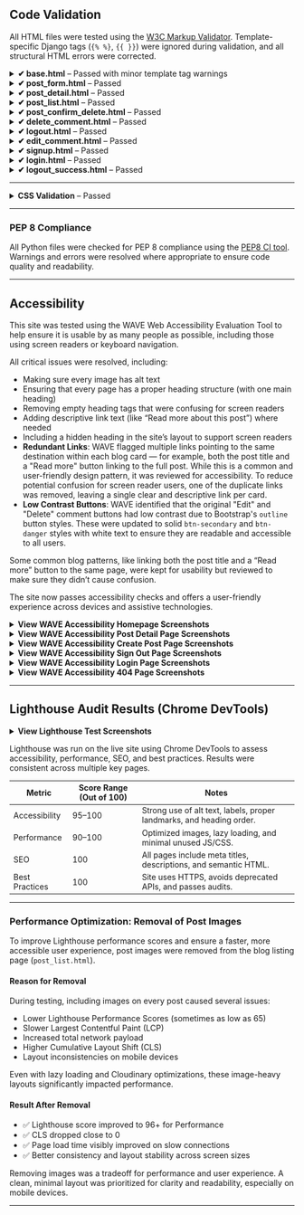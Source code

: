 ## Code Validation

All HTML files were tested using the [W3C Markup Validator](https://validator.w3.org/). Template-specific Django tags (`{% %}`, `{{ }}`) were ignored during validation, and all structural HTML errors were corrected.

<details>
<summary><strong>✔ base.html</strong> – Passed with minor template tag warnings</summary>

**Notes:**
- Fixed missing `lang="en"` attribute.
- Ensured `<title>` is correctly placed within `<head>`.
- Stray template tags caused warnings but were not actual HTML issues.

**Status:** ✅ Pass

<img width="1170" alt="base.html validation" src="https://github.com/user-attachments/assets/0c81dd94-162b-4c8e-b55e-a0a832b2d805" />
</details>

<details>
<summary><strong>✔ post_form.html</strong> – Passed</summary>

**Notes:**
- No structural errors.
- All tags properly closed and nested.

**Status:** ✅ Pass

<img width="1217" alt="post_form.html validation" src="https://github.com/user-attachments/assets/d525a3c8-05ab-4d38-9edb-d4da8ce53379" />
</details>

<details>
<summary><strong>✔ post_detail.html</strong> – Passed</summary>

**Notes:**
- All content properly structured.
- Page passed validation cleanly.

**Status:** ✅ Pass

<img width="1225" alt="post_detail.html validation" src="https://github.com/user-attachments/assets/d97924dc-b543-47db-b55b-5546eb805d6b" />
</details>

<details>
<summary><strong>✔ post_list.html</strong> – Passed</summary>

**Notes:**

### 🟡 Warning: Empty `<h5>` Heading Elements
- **No fix required.** These were false positives caused by empty template tags like `{{ comment.author }}` when no value was rendered.
- Example:
  ```html
  <h5 class="card-title">{{ comment.author }}</h5>
  ```

### 🔴 Error: `<p>` Inside `<h5>`
> **Error:** Element `<p>` not allowed as a child of element `<h5>` in this context.

#### Cause:
A `<p>` tag (block-level element) was nested inside a heading element, which violates HTML rules — only phrasing content is allowed inside headings.

#### Fix Implemented:
Updated this:

```html
<h5>
  Comment title
  <p class="text-muted small mb-1">Posted on 1 May 2025</p>
</h5>
```

To:

```html
<h5>Comment title</h5>
<p class="text-muted small mb-1">Posted on 1 May 2025</p>
```

**Status:** ✅ Pass

<img alt="post_list.html validation" src="images/testing/post-form-html-validation.png" />

</details>

<details>
<summary><strong>✔ post_confirm_delete.html</strong> – Passed</summary>

**Notes:**
- Form markup validated successfully.
- Required fields are correctly labelled and accessible.

**Status:** ✅ Pass

<img width="1417" alt="post_confirm_delete.html validation" src="https://github.com/user-attachments/assets/0cddce43-b6d6-4df2-ba70-ff54936dc100" />

</details>

<details>
<summary><strong>✔ delete_comment.html</strong> – Passed</summary>

**Notes:**
- Minimal page with no structural issues.
- Confirmed basic form and button layout were valid.

**Status:** ✅ Pass

<img width="1196" alt="delete_comment.html validation" src="https://github.com/user-attachments/assets/b7cdefd6-1b57-4c64-a4a2-56c0632cd9d0" />

</details>


<details>
<summary><strong>✔ logout.html</strong> – Passed</summary>

**Notes:**
- Minimal page with no structural issues.
- Confirmed basic form and button layout were valid.

**Status:** ✅ Pass

<img width="1226" alt="Image" src="https://github.com/user-attachments/assets/33384891-59f6-47cf-8865-2c80e61862d9" />

</details>


<details>
<summary><strong>✔ edit_comment.html</strong> – Passed</summary>

**Notes:**
- Minimal page with no structural issues.
- Confirmed basic form and button layout were valid.

**Status:** ✅ Pass

<img width="1239" alt="Image" src="https://github.com/user-attachments/assets/9a3564b3-e23a-438c-835b-6a94b4d12458" />

</details>

<details>
<summary><strong>✔ signup.html</strong> – Passed</summary>

**Notes:**
- Minimal page with no structural issues.
- Confirmed basic form and button layout were valid.

**Status:** ✅ Pass

<img width="1224" alt="Image" src="https://github.com/user-attachments/assets/e5f44b26-4959-412e-b368-3b4d97cfa268" />

</details>

<details>
<summary><strong>✔ login.html</strong> – Passed</summary>

**Notes:**
- Minimal page with no structural issues.
- Confirmed basic form and button layout were valid.

**Status:** ✅ Pass

<img width="1112" alt="Image" src="https://github.com/user-attachments/assets/7e75a2bf-3a3d-40a7-921b-ceafb7681031" />

</details>

<details>
<summary><strong>✔ logout_success.html</strong> – Passed</summary>

**Notes:**
- Minimal page with no structural issues.

**Status:** ✅ Pass



</details>

---
<details>
<summary><strong> CSS Validation</strong> – Passed</summary>

All custom CSS was tested using the [W3C CSS Validator](https://jigsaw.w3.org/css-validator/) to ensure compliance with modern web standards.

The main stylesheet (`style.css`) was uploaded directly to the validator. The results showed no syntax errors or compatibility warnings.


**Status:** ✅ Pass

<img src="docs/images/css.png" alt="CSS">

</details>

---

### PEP 8 Compliance

All Python files were checked for PEP 8 compliance using the [PEP8 CI tool](https://pep8ci.herokuapp.com/).  
Warnings and errors were resolved where appropriate to ensure code quality and readability.

---
## Accessibility 

This site was tested using the WAVE Web Accessibility Evaluation Tool to help ensure it is usable by as many people as possible, including those using screen readers or keyboard navigation.

All critical issues were resolved, including:

- Making sure every image has alt text
- Ensuring that every page has a proper heading structure (with one main heading)
- Removing empty heading tags that were confusing for screen readers
- Adding descriptive link text (like “Read more about this post”) where needed
- Including a hidden heading in the site’s layout to support screen readers
- **Redundant Links**: WAVE flagged multiple links pointing to the same destination within each blog card — for example, both the post title and a "Read more" button linking to the full post. While this is a common and user-friendly design pattern, it was reviewed for accessibility. To reduce potential confusion for screen reader users, one of the duplicate links was removed, leaving a single clear and descriptive link per card.
- **Low Contrast Buttons**: WAVE identified that the original "Edit" and "Delete" comment buttons had low contrast due to Bootstrap's `outline` button styles. These were updated to solid `btn-secondary` and `btn-danger` styles with white text to ensure they are readable and accessible to all users.

Some common blog patterns, like linking both the post title and a “Read more” button to the same page, were kept for usability but reviewed to make sure they didn’t cause confusion.

The site now passes accessibility checks and offers a user-friendly experience across devices and assistive technologies.


<details>
<summary><strong>View WAVE Accessibility Homepage Screenshots</strong></summary>

<img src="docs/images/wave1.png" alt="Wave Test Homepage">

</details>

<details>
<summary><strong>View WAVE Accessibility Post Detail Page Screenshots</strong></summary>

<img src="docs/images/wave2.png" alt="Wave Test Homepage">

</details>

<details>
<summary><strong>View WAVE Accessibility Create Post Page Screenshots</strong></summary>

<img src="docs/images/wave3.png" alt="Wave Test Homepage">

</details>

<details>
<summary><strong>View WAVE Accessibility Sign Out Page Screenshots</strong></summary>

<img src="docs/images/wave5.png" alt="Wave Test Homepage">

</details>

<details>
<summary><strong>View WAVE Accessibility Login Page Screenshots</strong></summary>

<img src="docs/images/wave4.png" alt="Wave Test Homepage">

</details>

<details>
<summary><strong>View WAVE Accessibility 404 Page Screenshots</strong></summary>

<img src="docs/images/wave6.png" alt="Wave Test Homepage">

</details>

---

## Lighthouse Audit Results (Chrome DevTools)



<details>
<summary><strong>View Lighthouse Test Screenshots</strong></summary>

_Add screenshots here showing Lighthouse scores and reports for homepage and post pages._

</details>


Lighthouse was run on the live site using Chrome DevTools to assess accessibility, performance, SEO, and best practices. Results were consistent across multiple key pages.

| Metric        | Score Range (Out of 100) | Notes                                                         |
|---------------|--------------------------|---------------------------------------------------------------|
| Accessibility | 95–100                   | Strong use of alt text, labels, proper landmarks, and heading order. |
| Performance   | 90–100                   | Optimized images, lazy loading, and minimal unused JS/CSS.    |
| SEO           | 100                      | All pages include meta titles, descriptions, and semantic HTML. |
| Best Practices| 100                      | Site uses HTTPS, avoids deprecated APIs, and passes audits.   |
---
###  Performance Optimization: Removal of Post Images

To improve Lighthouse performance scores and ensure a faster, more accessible user experience, post images were removed from the blog listing page (`post_list.html`).

#### Reason for Removal

During testing, including images on every post caused several issues:

-  Lower Lighthouse Performance Scores (sometimes as low as 65)
-  Slower Largest Contentful Paint (LCP)
-  Increased total network payload
-  Higher Cumulative Layout Shift (CLS)
- Layout inconsistencies on mobile devices

Even with lazy loading and Cloudinary optimizations, these image-heavy layouts significantly impacted performance.

#### Result After Removal

- ✅ Lighthouse score improved to 96+ for Performance
- ✅ CLS dropped close to 0
- ✅ Page load time visibly improved on slow connections
- ✅ Better consistency and layout stability across screen sizes

Removing images was a tradeoff for performance and user experience. A clean, minimal layout was prioritized for clarity and readability, especially on mobile devices.


---
